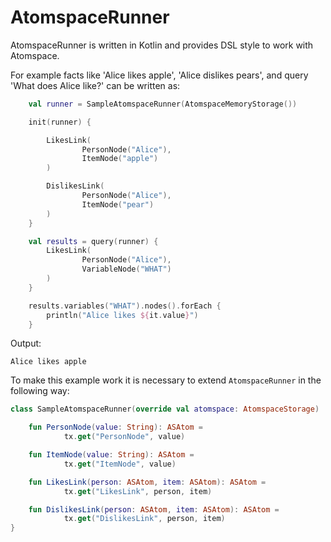 # AtomspaceRunner

AtomspaceRunner is written in Kotlin and provides DSL style to work with Atomspace.

For example facts like 'Alice likes apple', 'Alice dislikes pears', and query 'What does Alice like?'
can be written as:
```kotlin
    val runner = SampleAtomspaceRunner(AtomspaceMemoryStorage())

    init(runner) {

        LikesLink(
                PersonNode("Alice"),
                ItemNode("apple")
        )

        DislikesLink(
                PersonNode("Alice"),
                ItemNode("pear")
        )
    }

    val results = query(runner) {
        LikesLink(
                PersonNode("Alice"),
                VariableNode("WHAT")
        )
    }

    results.variables("WHAT").nodes().forEach {
        println("Alice likes ${it.value}")
    }
```

Output:
```text
Alice likes apple
```

To make this example work it is necessary to extend  `AtomspaceRunner` in the following way:
```kotlin
class SampleAtomspaceRunner(override val atomspace: AtomspaceStorage) : AtomspaceRunner(atomspace) {

    fun PersonNode(value: String): ASAtom =
            tx.get("PersonNode", value)

    fun ItemNode(value: String): ASAtom =
            tx.get("ItemNode", value)

    fun LikesLink(person: ASAtom, item: ASAtom): ASAtom =
            tx.get("LikesLink", person, item)

    fun DislikesLink(person: ASAtom, item: ASAtom): ASAtom =
            tx.get("DislikesLink", person, item)
}
```